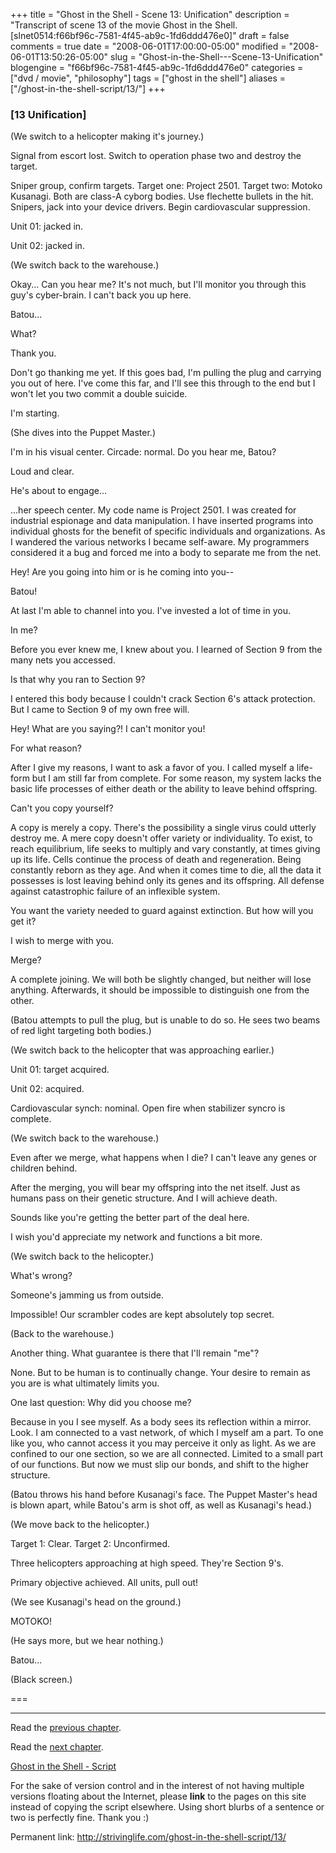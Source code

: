 +++
title = "Ghost in the Shell - Scene 13: Unification"
description = "Transcript of scene 13 of the movie Ghost in the Shell. [slnet0514:f66bf96c-7581-4f45-ab9c-1fd6ddd476e0]"
draft = false
comments = true
date = "2008-06-01T17:00:00-05:00"
modified = "2008-06-01T13:50:26-05:00"
slug = "Ghost-in-the-Shell---Scene-13-Unification"
blogengine = "f66bf96c-7581-4f45-ab9c-1fd6ddd476e0"
categories = ["dvd / movie", "philosophy"]
tags = ["ghost in the shell"]
aliases = ["/ghost-in-the-shell-script/13/"]
+++

<h3>[13 Unification]</h3>
<p>
(We switch to a helicopter making it&#39;s journey.) 
</p>
<p>
Signal from escort lost. Switch to operation phase two and destroy the target. 
</p>
<p>
Sniper group, confirm targets. Target one: Project 2501. Target two: Motoko Kusanagi. Both are class-A cyborg bodies. Use flechette bullets in the hit. Snipers, jack into your device drivers. Begin cardiovascular suppression. 
</p>
<p>
Unit 01: jacked in. 
</p>
<p>
Unit 02: jacked in. 
</p>
<p>
(We switch back to the warehouse.) 
</p>
<p>
Okay... Can you hear me? It&#39;s not much, but I&#39;ll monitor you through this guy&#39;s cyber-brain. I can&#39;t back you up here. 
</p>
<p>
Batou... 
</p>
<p>
What? 
</p>
<p>
Thank you. 
</p>
<p>
Don&#39;t go thanking me yet. If this goes bad, I&#39;m pulling the plug and carrying you out of here. I&#39;ve come this far, and I&#39;ll see this through to the end but I won&#39;t let you two commit a double suicide. 
</p>
<p>
I&#39;m starting. 
</p>
<p>
(She dives into the Puppet Master.) 
</p>
<p>
I&#39;m in his visual center. Circade: normal. Do you hear me, Batou? 
</p>
<p>
Loud and clear. 
</p>
<p>
He&#39;s about to engage... 
</p>
<p>
...her speech center. My code name is Project 2501. I was created for industrial espionage and data manipulation. I have inserted programs into individual ghosts for the benefit of specific individuals and organizations. As I wandered the various networks I became self-aware. My programmers considered it a bug and forced me into a body to separate me from the net. 
</p>
<p>
Hey! Are you going into him or is he coming into you-- 
</p>
<p>
Batou! 
</p>
<p>
At last I&#39;m able to channel into you. I&#39;ve invested a lot of time in you. 
</p>
<p>
In me? 
</p>
<p>
Before you ever knew me, I knew about you. I learned of Section 9 from the many nets you accessed. 
</p>
<p>
Is that why you ran to Section 9? 
</p>
<p>
I entered this body because I couldn&#39;t crack Section 6&#39;s attack protection. But I came to Section 9 of my own free will. 
</p>
<p>
Hey! What are you saying?! I can&#39;t monitor you! 
</p>
<p>
For what reason? 
</p>
<p>
After I give my reasons, I want to ask a favor of you. I called myself a life-form but I am still far from complete. For some reason, my system lacks the basic life processes of either death or the ability to leave behind offspring. 
</p>
<p>
Can&#39;t you copy yourself? 
</p>
<p>
A copy is merely a copy. There&#39;s the possibility a single virus could utterly destroy me. A mere copy doesn&#39;t offer variety or individuality. To exist, to reach equilibrium, life seeks to multiply and vary constantly, at times giving up its life. Cells continue the process of death and regeneration. Being constantly reborn as they age. And when it comes time to die, all the data it possesses is lost leaving behind only its genes and its offspring. All defense against catastrophic failure of an inflexible system. 
</p>
<p>
You want the variety needed to guard against extinction. But how will you get it? 
</p>
<p>
I wish to merge with you. 
</p>
<p>
Merge? 
</p>
<p>
A complete joining. We will both be slightly changed, but neither will lose anything. Afterwards, it should be impossible to distinguish one from the other. 
</p>
<p>
(Batou attempts to pull the plug, but is unable to do so. He sees two beams of red light targeting both bodies.) 
</p>
<p>
(We switch back to the helicopter that was approaching earlier.) 
</p>
<p>
Unit 01: target acquired. 
</p>
<p>
Unit 02: acquired. 
</p>
<p>
Cardiovascular synch: nominal. Open fire when stabilizer syncro is complete. 
</p>
<p>
(We switch back to the warehouse.) 
</p>
<p>
Even after we merge, what happens when I die? I can&#39;t leave any genes or children behind. 
</p>
<p>
After the merging, you will bear my offspring into the net itself. Just as humans pass on their genetic structure. And I will achieve death. 
</p>
<p>
Sounds like you&#39;re getting the better part of the deal here. 
</p>
<p>
I wish you&#39;d appreciate my network and functions a bit more. 
</p>
<p>
(We switch back to the helicopter.) 
</p>
<p>
What&#39;s wrong? 
</p>
<p>
Someone&#39;s jamming us from outside. 
</p>
<p>
Impossible! Our scrambler codes are kept absolutely top secret. 
</p>
<p>
(Back to the warehouse.) 
</p>
<p>
Another thing. What guarantee is there that I&#39;ll remain &quot;me&quot;? 
</p>
<p>
None. But to be human is to continually change. Your desire to remain as you are is what ultimately limits you. 
</p>
<p>
One last question: Why did you choose me? 
</p>
<p>
Because in you I see myself. As a body sees its reflection within a mirror. Look. I am connected to a vast network, of which I myself am a part. To one like you, who cannot access it you may perceive it only as light. As we are confined to our one section, so we are all connected. Limited to a small part of our functions. But now we must slip our bonds, and shift to the higher structure. 
</p>
<p>
(Batou throws his hand before Kusanagi&#39;s face. The Puppet Master&#39;s head is blown apart, while Batou&#39;s arm is shot off, as well as Kusanagi&#39;s head.) 
</p>
<p>
(We move back to the helicopter.) 
</p>
<p>
Target 1: Clear. Target 2: Unconfirmed. 
</p>
<p>
Three helicopters approaching at high speed. They&#39;re Section 9&#39;s. 
</p>
<p>
Primary objective achieved. All units, pull out! 
</p>
<p>
(We see Kusanagi&#39;s head on the ground.) 
</p>
<p>
MOTOKO! 
</p>
<p>
(He says more, but we hear nothing.) 
</p>
<p>
Batou... 
</p>
<p>
(Black screen.) 
</p>
<p>
=== 
</p>
<hr />
<p>
Read the <a href="/ghost-in-the-shell-script/12/">previous chapter</a>. 
</p>
<p>
Read the <a href="/ghost-in-the-shell-script/14/">next chapter</a>. 
</p>
<p>
<a href="/ghost-in-the-shell-script/">Ghost in the Shell - Script</a> 
</p>
<div class="tip">
<p>
For the sake of version control and in the interest of not having multiple versions floating about the Internet, please <strong>link</strong> to the pages on this site instead of copying the script elsewhere. Using short blurbs of a sentence or two is perfectly fine. Thank you :) 
</p>
<p>
Permanent link: <a href="/ghost-in-the-shell-script/13/">http://strivinglife.com/ghost-in-the-shell-script/13/</a> 
</p>
</div>

